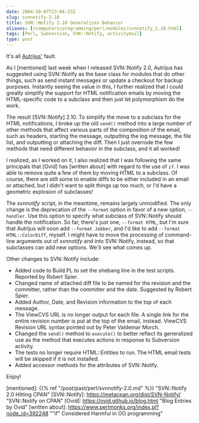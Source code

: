 ```yaml
--- 
date: 2004-10-07T23:04:23Z
slug: svnnotify-2.10
title: SVN::Notify 2.10 Generalizes Behavior
aliases: [/computers/programming/perl/modules/svnnotify_2.10.html]
tags: [Perl, Subversion, SVN::Notify, activitymail]
type: post
---
```


It's all [Autrijus'] fault.

As I [mentioned] last week when I released SVN::Notify 2.0, Autrijus has
suggested using SVN::Notify as the base class for modules that do other things,
such as send instant messages or update a checkout for backup purposes.
Instantly seeing the value in this, I further realized that I could greatly
simplify the support for HTML notification emails by moving the HTML-specific
code to a subclass and then just let polymorphism do the work.

The result [SVN::Notify] 2.10. To simplify the move to a subclass for the HTML
notifications, I broke up the old `send()` method into a large number of other
methods that affect various parts of the composition of the email, such as
headers, starting the message, outputting the log message, the file list, and
outputting or attaching the diff. Then I just overrode the few methods that need
different behavior in the subclass, and it all worked!

I realized, as I worked on it, I also realized that I was following the same
principals that [Ovid] has [written about] with regard to the use of `if`. I was
able to remove quite a few of them by moving HTML to a subclass. Of course,
there are still some to enable diffs to be either included in an email or
attached, but I didn't want to split things up too much, or I'd have a geometric
explosion of subclasses!

The *svnnotify* script, in the meantime, remains largely unmodified. The only
change is the deprecation of the `--format` option in favor of a new option,
`--handler`. Use this option to specify what subclass of SVN::Notify should
handle the notification. So far, there's just one, `--format HTML`, but I'm sure
that Autrijus will soon add `--format Jabber`, and I'd like to add
`--format HTML::ColorDiff`, myself. I might have to move the processing of
command-line arguments out of *svnnotify* and into SVN::Notify, instead, so that
subclasses can add new options. We'll see what comes up.

Other changes to SVN::Notify include:

-   Added code to Build.PL to set the shebang line in the test scripts. Reported
    by Robert Spier.
-   Changed name of attached diff file to be named for the revision and the
    committer, rather than the committer and the date. Suggested by Robert
    Spier.
-   Added Author, Date, and Revision information to the top of each message.
-   The ViewCVS URL is no longer output for each file. A single link for the
    entire revision number is put at the top of the email, instead. ViewCVS
    Revision URL syntax pointed out by Peter Valdemar Morch.
-   Changed the `send()` method to `execute()` to better reflect its generalized
    use as the method that executes actions in response to Subversion activity.
-   The tests no longer require HTML::Entities to run. The HTML email tests will
    be skipped if it is not installed.
-   Added accessor methods for the attributes of SVN::Notify.

Enjoy!

  [Autrijus']: https://en.wikipedia.org/wiki/Audrey_Tang "Wikipedia: Audrey Tang"
  [mentioned]: {{% ref "/post/past/perl/svnnotify-2.0.md" %}}
    "SVN::Notify 2.0 Hitting CPAN"
  [SVN::Notify]: https://metacpan.org/dist/SVN-Notify/ "SVN::Notify on CPAN"
  [Ovid]: https://ovid.github.io/blog.html "Blog Entries by Ovid"
  [written about]: https://www.perlmonks.org/index.pl?node_id=392248
    "“if” Considered Harmful in OO programming"
